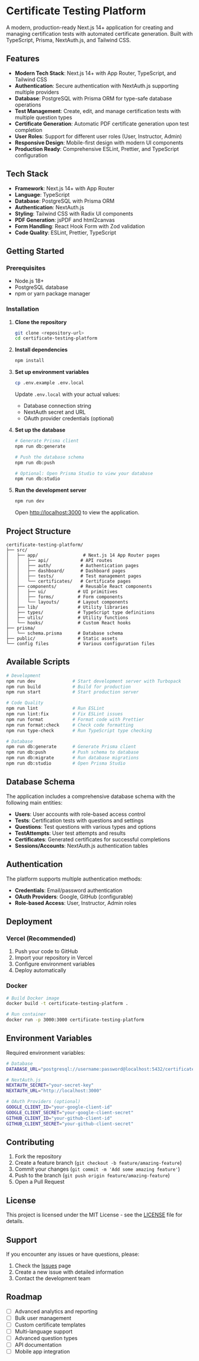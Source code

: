 # Certificate Testing Platform

A modern, production-ready Next.js 14+ application for creating and managing certification tests with automated certificate generation. Built with TypeScript, Prisma, NextAuth.js, and Tailwind CSS.

## Features

- **Modern Tech Stack**: Next.js 14+ with App Router, TypeScript, and Tailwind CSS
- **Authentication**: Secure authentication with NextAuth.js supporting multiple providers
- **Database**: PostgreSQL with Prisma ORM for type-safe database operations
- **Test Management**: Create, edit, and manage certification tests with multiple question types
- **Certificate Generation**: Automatic PDF certificate generation upon test completion
- **User Roles**: Support for different user roles (User, Instructor, Admin)
- **Responsive Design**: Mobile-first design with modern UI components
- **Production Ready**: Comprehensive ESLint, Prettier, and TypeScript configuration

## Tech Stack

- **Framework**: Next.js 14+ with App Router
- **Language**: TypeScript
- **Database**: PostgreSQL with Prisma ORM
- **Authentication**: NextAuth.js
- **Styling**: Tailwind CSS with Radix UI components
- **PDF Generation**: jsPDF and html2canvas
- **Form Handling**: React Hook Form with Zod validation
- **Code Quality**: ESLint, Prettier, TypeScript

## Getting Started

### Prerequisites

- Node.js 18+
- PostgreSQL database
- npm or yarn package manager

### Installation

1. **Clone the repository**

   ```bash
   git clone <repository-url>
   cd certificate-testing-platform
   ```

2. **Install dependencies**

   ```bash
   npm install
   ```

3. **Set up environment variables**

   ```bash
   cp .env.example .env.local
   ```

   Update `.env.local` with your actual values:
   - Database connection string
   - NextAuth secret and URL
   - OAuth provider credentials (optional)

4. **Set up the database**

   ```bash
   # Generate Prisma client
   npm run db:generate

   # Push the database schema
   npm run db:push

   # Optional: Open Prisma Studio to view your database
   npm run db:studio
   ```

5. **Run the development server**

   ```bash
   npm run dev
   ```

   Open [http://localhost:3000](http://localhost:3000) to view the application.

## Project Structure

```
certificate-testing-platform/
├── src/
│   ├── app/                 # Next.js 14 App Router pages
│   │   ├── api/            # API routes
│   │   ├── auth/           # Authentication pages
│   │   ├── dashboard/      # Dashboard pages
│   │   ├── tests/          # Test management pages
│   │   └── certificates/   # Certificate pages
│   ├── components/         # Reusable React components
│   │   ├── ui/            # UI primitives
│   │   ├── forms/         # Form components
│   │   └── layouts/       # Layout components
│   ├── lib/               # Utility libraries
│   ├── types/             # TypeScript type definitions
│   ├── utils/             # Utility functions
│   └── hooks/             # Custom React hooks
├── prisma/
│   └── schema.prisma      # Database schema
├── public/                # Static assets
└── config files           # Various configuration files
```

## Available Scripts

```bash
# Development
npm run dev              # Start development server with Turbopack
npm run build            # Build for production
npm run start            # Start production server

# Code Quality
npm run lint             # Run ESLint
npm run lint:fix         # Fix ESLint issues
npm run format           # Format code with Prettier
npm run format:check     # Check code formatting
npm run type-check       # Run TypeScript type checking

# Database
npm run db:generate      # Generate Prisma client
npm run db:push          # Push schema to database
npm run db:migrate       # Run database migrations
npm run db:studio        # Open Prisma Studio
```

## Database Schema

The application includes a comprehensive database schema with the following main entities:

- **Users**: User accounts with role-based access control
- **Tests**: Certification tests with questions and settings
- **Questions**: Test questions with various types and options
- **TestAttempts**: User test attempts and results
- **Certificates**: Generated certificates for successful completions
- **Sessions/Accounts**: NextAuth.js authentication tables

## Authentication

The platform supports multiple authentication methods:

- **Credentials**: Email/password authentication
- **OAuth Providers**: Google, GitHub (configurable)
- **Role-based Access**: User, Instructor, Admin roles

## Deployment

### Vercel (Recommended)

1. Push your code to GitHub
2. Import your repository in Vercel
3. Configure environment variables
4. Deploy automatically

### Docker

```bash
# Build Docker image
docker build -t certificate-testing-platform .

# Run container
docker run -p 3000:3000 certificate-testing-platform
```

## Environment Variables

Required environment variables:

```bash
# Database
DATABASE_URL="postgresql://username:password@localhost:5432/certificate_testing_db"

# NextAuth.js
NEXTAUTH_SECRET="your-secret-key"
NEXTAUTH_URL="http://localhost:3000"

# OAuth Providers (optional)
GOOGLE_CLIENT_ID="your-google-client-id"
GOOGLE_CLIENT_SECRET="your-google-client-secret"
GITHUB_CLIENT_ID="your-github-client-id"
GITHUB_CLIENT_SECRET="your-github-client-secret"
```

## Contributing

1. Fork the repository
2. Create a feature branch (`git checkout -b feature/amazing-feature`)
3. Commit your changes (`git commit -m 'Add some amazing feature'`)
4. Push to the branch (`git push origin feature/amazing-feature`)
5. Open a Pull Request

## License

This project is licensed under the MIT License - see the [LICENSE](LICENSE) file for details.

## Support

If you encounter any issues or have questions, please:

1. Check the [Issues](https://github.com/your-repo/certificate-testing-platform/issues) page
2. Create a new issue with detailed information
3. Contact the development team

## Roadmap

- [ ] Advanced analytics and reporting
- [ ] Bulk user management
- [ ] Custom certificate templates
- [ ] Multi-language support
- [ ] Advanced question types
- [ ] API documentation
- [ ] Mobile app integration

